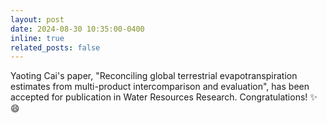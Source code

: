 ```yaml
---
layout: post
date: 2024-08-30 10:35:00-0400
inline: true
related_posts: false
---
```


Yaoting Cai's paper, "Reconciling global terrestrial evapotranspiration estimates from multi-product intercomparison and evaluation", has been accepted for publication in Water Resources Research. Congratulations! :sparkles: :smile:
